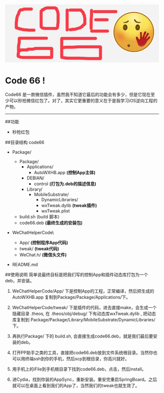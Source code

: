 ![code66 logo](./code66.jpeg "code66")

Code 66 !
===================


Code66 是一款微信插件，虽然我不知道它最后的功能会有多少，但是它现在至少可以秒抢微信红包了。对了，其实它更重要的意义在于是我学习iOS逆向工程的产物。

-------------------

##功能

- 秒抢红包

##目录结构
code66 

- Package/  
	- Package/ 
		- Applications/ 
			- AutoWXHB.app            __(控制App主体)__
		- DEBIAN/
			- control                        __(打包为.deb的描述信息)__
		- Library/
			- MobileSubstrate/
				- DynamicLibraries/
				 - wxTweak.dylib       __(tweak插件)__
				 - wxTweak.plist   
	- build.sh  (build 脚本)
	- code66.deb                        __(最终生成的安装包)__
- WeChatHelperCode\ 
	 - App/            __(控制程序App代码)__
	 - tweak/         __(tweak代码)__
	 - WeChat.h/   __(微信头文件)__

- README.md

##使用说明
简单说最终目标是把我们写的控制App和插件动态库打包为一个deb，并安装。

1. WeChatHelperCode/App/ 下是控制App的工程，正常编译，然后把生成的AutoWXHB.app 复制到Package/Package/Applications/下。  

2.  WeChatHelperCode/tweak/ 下是插件的代码，进去直接make，会生成一个隐藏目录 .theos, 在 .theos/obj/debug/ 下有动态库wxTweak.dylib , 把动态库复制到 Package/Package/Library/MobileSubstrate/DynamicLibraries/ 下。 

3.  再执行Package/ 下的 build.sh,  会直接生成code66.deb，就是我们最后要安装的deb。 

4.  打开PP助手之类的工具，直接把code66.deb放到文件系统根目录。当然你也可以用终端ssh到你的手机，然后scp到根目录，你高兴就好。

5.  用手机上的iFile到手机根目录下找到code66.deb，点击，然后install。

6.  进Cydia，找到你装的AppSync，重新安装。重安完重启SpringBoard。之后就可以在桌面上看到我们的App了，当然我们的tweak也就生效了。

